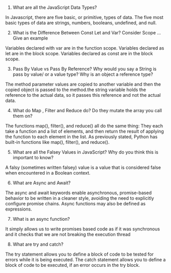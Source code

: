 1. What are all the JavaScript Data Types?

In Javascript, there are five basic, or primitive, types of data. The five most basic types of data are strings, numbers, booleans, undefined, and null.

2. What is the Difference Between Const Let and Var? Consider Scope ... Give an example

Variables declared with var are in the function scope. Variables declared as let are in the block scope. Variables declared as const are in the block scope.

3. Pass By Value vs Pass By Reference? Why would you say a String is pass by value/ or a value type? Why is an object a reference type?

The method parameter values are copied to another variable and then the copied object is passed to the method.the string variable holds the reference to the actual data, so it passes this reference and not the actual data.

4. What do Map , Filter and Reduce do? Do they mutate the array you call them on?

The functions map(), filter(), and reduce() all do the same thing: They each take a function and a list of elements, and then return the result of applying the function to each element in the list. As previously stated, Python has built-in functions like map(), filter(), and reduce().

5. What are all the Falsey Values in JavaScript? Why do you think this is important to know?

A falsy (sometimes written falsey) value is a value that is considered false when encountered in a Boolean context.

6. What are Async and Await?

The async and await keywords enable asynchronous, promise-based behavior to be written in a cleaner style, avoiding the need to explicitly configure promise chains. Async functions may also be defined as expressions.

7. What is an async function?

 It simply allows us to write promises based code as if it was synchronous and it checks that we are not breaking the execution thread

8. What are try and catch?

The try statement allows you to define a block of code to be tested for errors while it is being executed. The catch statement allows you to define a block of code to be executed, if an error occurs in the try block.